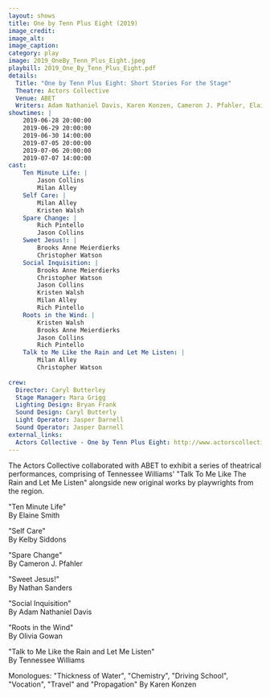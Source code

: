 ```yaml
---
layout: shows
title: One by Tenn Plus Eight (2019)
image_credit: 
image_alt:
image_caption:
category: play
image: 2019_OneBy_Tenn_Plus_Eight.jpeg
playbill: 2019_One_By_Tenn_Plus_Eight.pdf
details:
  Title: "One by Tenn Plus Eight: Short Stories For the Stage"
  Theatre: Actors Collective
  Venue: ABET
  Writers: Adam Nathaniel Davis, Karen Konzen, Cameron J. Pfahler, Elaine Smith, Kelby Siddons, Nathan Sanders, Olivia Gowan, Tennessee Williams
showtimes: |
    2019-06-28 20:00:00
    2019-06-29 20:00:00
    2019-06-30 14:00:00
    2019-07-05 20:00:00
    2019-07-06 20:00:00
    2019-07-07 14:00:00
cast:
    Ten Minute Life: |
        Jason Collins 
        Milan Alley 
    Self Care: |
        Milan Alley 
        Kristen Walsh 
    Spare Change: |
        Rich Pintello 
        Jason Collins 
    Sweet Jesus!: |
        Brooks Anne Meierdierks 
        Christopher Watson 
    Social Inquisition: |
        Brooks Anne Meierdierks 
        Christopher Watson 
        Jason Collins 
        Kristen Walsh 
        Milan Alley 
        Rich Pintello 
    Roots in the Wind: |
        Kristen Walsh 
        Brooks Anne Meierdierks 
        Jason Collins 
        Rich Pintello 
    Talk to Me Like the Rain and Let Me Listen: |
        Milan Alley 
        Christopher Watson
  
crew:
  Director: Caryl Butterley
  Stage Manager: Mara Grigg
  Lighting Design: Bryan Frank
  Sound Design: Caryl Butterly
  Light Operator: Jasper Darnell
  Sound Operator: Jasper Darnell
external_links:
  Actors Collective - One by Tenn Plus Eight: http://www.actorscollective.com/one-by-tenn-plus-eight/
---
```

The Actors Collective collaborated with ABET to exhibit a series of theatrical performances, comprising of Tennessee Williams' "Talk To Me Like The Rain and Let Me Listen" alongside new original works by playwrights from the region.

"Ten Minute Life"  
By Elaine Smith

"Self Care"  
By Kelby Siddons

"Spare Change"  
By Cameron J. Pfahler

"Sweet Jesus!"  
By Nathan Sanders

"Social Inquisition"  
By Adam Nathaniel Davis

"Roots in the Wind"  
By Olivia Gowan  

"Talk to Me Like the Rain and Let Me Listen"  
By Tennessee Williams  

Monologues: "Thickness of Water", "Chemistry", "Driving School", "Vocation", "Travel" and "Propagation"
By Karen Konzen